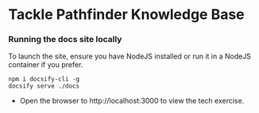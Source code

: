 # Tackle Pathfinder Knowledge Base

### Running the docs site locally

To launch the site, ensure you have NodeJS installed or run it in a NodeJS container if you prefer.

```shell
npm i docsify-cli -g
docsify serve ./docs
```

* Open the browser to http://localhost:3000 to view the tech exercise.
